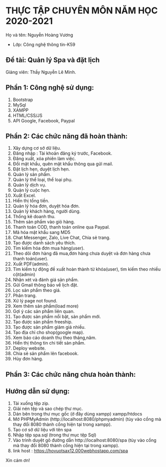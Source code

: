 # THỰC TẬP CHUYÊN MÔN NĂM HỌC 2020-2021
Họ và tên: Nguyễn Hoàng Vương
     
* Lớp: Công nghệ thông tin-K59

## Đề tài: Quản lý Spa và đặt lịch
Giảng viên: Thầy Nguyễn Lê Minh. 

## Phần 1: Công nghệ sử dụng:
1. Bootstrap
2. MySql
3. XAMPP
4. HTML/CSS/JS
5. API Google, Facebook, Paypal

## Phần 2: Các chức năng đã hoàn thành:
1. Xây dựng cơ sở dữ liệu.
2. Đăng nhập : Tài khoản đăng ký trước, Facebook.
3. Đăng xuất, xóa phiên làm việc.
4. Đổi mật khẩu, quên mật khẩu thông qua gửi mail.
5. Đặt lịch hẹn, duyệt lịch hẹn.
6. Quản lý sản phẩm.
7. Quản lý thể loại, thể loại phụ.
8. Quản lý dịch vụ.
9. Quản lý cuộc hẹn.
10. Xuất Excel.
11. Hiển thị tổng tiền.
12. Quản lý hóa đơn, duyệt hóa đơn.
13. Quản lý khách hàng, người dùng.
14. Thống kê doanh thu.
15. Thêm sản phẩm vào giỏ hàng.
16. Thanh toán COD, thanh toán online qua Paypal.
17. Mã hóa mật khẩu sang MD5
18. Chat Messenger, Zalo, Live Chat, Chia sẻ trang.
19. Tạo được danh sách yêu thích.
20. Tìm kiếm hóa đơn mua hàng(user).
21. Theo dõi đơn hàng đã mua,đơn hàng chưa duyệt và đơn hàng chưa thanh toán(user).
22. Xuất PDF(admin).
23. Tìm kiếm tự động đề xuất hoàn thành từ khóa(user), tìm kiếm theo nhiều cột(admin)
24. Nhận xét và đánh giá sản phẩm.
25. Gửi Gmail thông báo về lịch đặt.
26. Lọc sản phẩm theo giá.
27. Phân trang.
28. Xử lý page not found.
29. Xem thêm sản phẩm(load more)
30. Gợi ý các sản phẩm liên quan.
31. Tạo được sản phẩm nổi bật, sản phẩm mới.
32. Tạo được sản phẩm freeship.
33. Tạo được sản phẩm giảm giá nhiều.
34. Tạo địa chỉ cho shop(google map).
35. Xem báo cáo doanh thu theo tháng,năm.
36. Hiển thị thông tin chi tiết sản phẩm.
37. Deploy website.
38. Chia sẻ sản phẩm lên facebook.
39. Hủy đơn hàng.

## Phần 3: Các chức năng chưa hoàn thành:


## Hướng dẫn sử dụng:
1. Tải xuống tệp zip.
2. Giải nén tệp và sao chép thư mục.
3. Dán bên trong thư mục gốc (ở đây dùng xampp)  xampp/htdocs
4. Mở PHPMyAdmin (http://localhost:8080/phpmyadmin) (tùy vào cổng mà thay đổi 8080 thành cổng hiện tại trong xampp).
5. Tạo cơ sở dữ liệu với tên spa
6. Nhập tệp spa.sql (trong thư mục tệp Sql)
7. Vào trình duyệt gõ đường dẫn http://localhost:8080/spa  (tùy vào cổng mà thay đổi 8080 thành cổng hiện tại trong xampp).
8. link host : https://hovuotsax12.000webhostapp.com/spa


Xin cám ơn!
